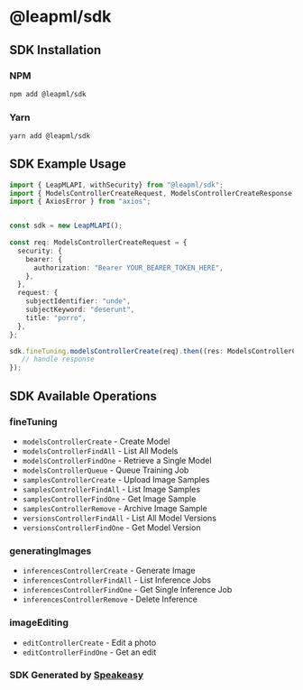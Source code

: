 # @leapml/sdk

<!-- Start SDK Installation -->
## SDK Installation

### NPM

```bash
npm add @leapml/sdk
```

### Yarn

```bash
yarn add @leapml/sdk
```
<!-- End SDK Installation -->

## SDK Example Usage
<!-- Start SDK Example Usage -->
```typescript
import { LeapMLAPI, withSecurity} from "@leapml/sdk";
import { ModelsControllerCreateRequest, ModelsControllerCreateResponse } from "@leapml/sdk/src/sdk/models/operations";
import { AxiosError } from "axios";


const sdk = new LeapMLAPI();
    
const req: ModelsControllerCreateRequest = {
  security: {
    bearer: {
      authorization: "Bearer YOUR_BEARER_TOKEN_HERE",
    },
  },
  request: {
    subjectIdentifier: "unde",
    subjectKeyword: "deserunt",
    title: "porro",
  },
};

sdk.fineTuning.modelsControllerCreate(req).then((res: ModelsControllerCreateResponse | AxiosError) => {
   // handle response
});
```
<!-- End SDK Example Usage -->

<!-- Start SDK Available Operations -->
## SDK Available Operations


### fineTuning

* `modelsControllerCreate` - Create Model
* `modelsControllerFindAll` - List All Models
* `modelsControllerFindOne` - Retrieve a Single Model
* `modelsControllerQueue` - Queue Training Job
* `samplesControllerCreate` - Upload Image Samples
* `samplesControllerFindAll` - List Image Samples
* `samplesControllerFindOne` - Get Image Sample
* `samplesControllerRemove` - Archive Image Sample
* `versionsControllerFindAll` - List All Model Versions
* `versionsControllerFindOne` - Get Model Version

### generatingImages

* `inferencesControllerCreate` - Generate Image
* `inferencesControllerFindAll` - List Inference Jobs
* `inferencesControllerFindOne` - Get Single Inference Job
* `inferencesControllerRemove` - Delete Inference

### imageEditing

* `editControllerCreate` - Edit a photo
* `editControllerFindOne` - Get an edit
<!-- End SDK Available Operations -->

### SDK Generated by [Speakeasy](https://docs.speakeasyapi.dev/docs/using-speakeasy/client-sdks)
